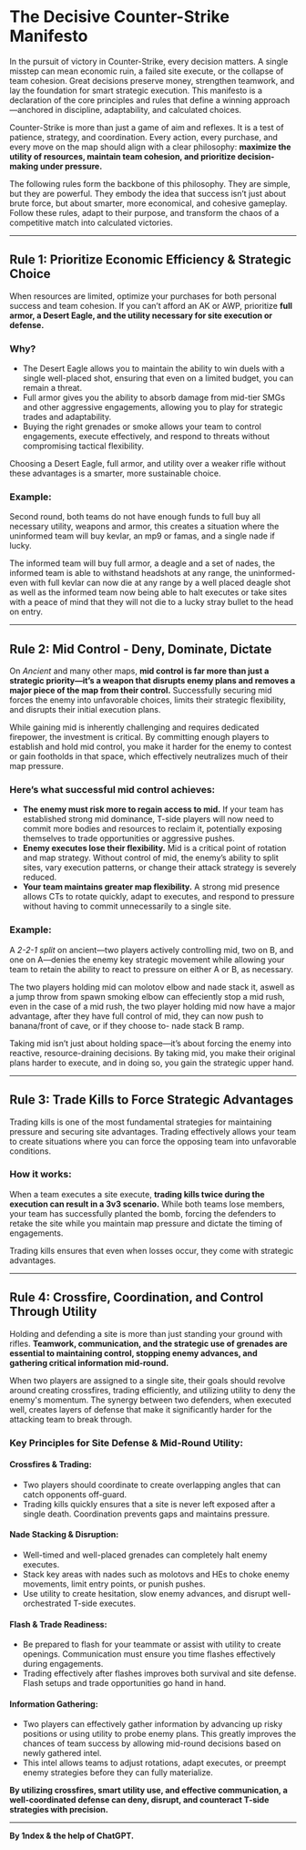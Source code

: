 # The Decisive Counter-Strike Manifesto  

In the pursuit of victory in Counter-Strike, every decision matters. A single misstep can mean economic ruin, a failed site execute, or the collapse of team cohesion. Great decisions preserve money, strengthen teamwork, and lay the foundation for smart strategic execution. This manifesto is a declaration of the core principles and rules that define a winning approach—anchored in discipline, adaptability, and calculated choices.  

Counter-Strike is more than just a game of aim and reflexes. It is a test of patience, strategy, and coordination. Every action, every purchase, and every move on the map should align with a clear philosophy: **maximize the utility of resources, maintain team cohesion, and prioritize decision-making under pressure.**  

The following rules form the backbone of this philosophy. They are simple, but they are powerful. They embody the idea that success isn’t just about brute force, but about smarter, more economical, and cohesive gameplay. Follow these rules, adapt to their purpose, and transform the chaos of a competitive match into calculated victories.  

---

## Rule 1: Prioritize Economic Efficiency & Strategic Choice  

When resources are limited, optimize your purchases for both personal success and team cohesion. If you can’t afford an AK or AWP, prioritize **full armor, a Desert Eagle, and the utility necessary for site execution or defense.**  

### **Why?**  
- The Desert Eagle allows you to maintain the ability to win duels with a single well-placed shot, ensuring that even on a limited budget, you can remain a threat.  
- Full armor gives you the ability to absorb damage from mid-tier SMGs and other aggressive engagements, allowing you to play for strategic trades and adaptability.  
- Buying the right grenades or smoke allows your team to control engagements, execute effectively, and respond to threats without compromising tactical flexibility.  

Choosing a Desert Eagle, full armor, and utility over a weaker rifle without these advantages is a smarter, more sustainable choice.

### **Example:**  
Second round, both teams do not have enough funds to full buy all necessary utility, weapons and armor, this creates a situation where the uninformed team will buy kevlar, an mp9 or famas, and a single nade if lucky.

The informed team will buy full armor, a deagle and a set of nades, the informed team is able to withstand headshots at any range, the uninformed- even with full kevlar can now die at any range by a well placed deagle shot as well as the informed team now being able to halt executes or take sites with a peace of mind that they will not die to a lucky stray bullet to the head on entry.

---

## Rule 2: Mid Control - Deny, Dominate, Dictate  

On *Ancient* and many other maps, **mid control is far more than just a strategic priority—it’s a weapon that disrupts enemy plans and removes a major piece of the map from their control.** Successfully securing mid forces the enemy into unfavorable choices, limits their strategic flexibility, and disrupts their initial execution plans.  

While gaining mid is inherently challenging and requires dedicated firepower, the investment is critical. By committing enough players to establish and hold mid control, you make it harder for the enemy to contest or gain footholds in that space, which effectively neutralizes much of their map pressure.  

### **Here’s what successful mid control achieves:**  
- **The enemy must risk more to regain access to mid.** If your team has established strong mid dominance, T-side players will now need to commit more bodies and resources to reclaim it, potentially exposing themselves to trade opportunities or aggressive pushes.  
- **Enemy executes lose their flexibility.** Mid is a critical point of rotation and map strategy. Without control of mid, the enemy’s ability to split sites, vary execution patterns, or change their attack strategy is severely reduced.  
- **Your team maintains greater map flexibility.** A strong mid presence allows CTs to rotate quickly, adapt to executes, and respond to pressure without having to commit unnecessarily to a single site.  

### **Example:**  
A *2-2-1 split* on ancient—two players actively controlling mid, two on B, and one on A—denies the enemy key strategic movement while allowing your team to retain the ability to react to pressure on either A or B, as necessary.  

The two players holding mid can molotov elbow and nade stack it, aswell as a jump throw from spawn smoking elbow can effeciently stop a mid rush, even in the case of a mid rush, the two player holding mid now have a major advantage, after they have full control of mid, they can now push to banana/front of cave, or if they choose to- nade stack B ramp.

Taking mid isn’t just about holding space—it’s about forcing the enemy into reactive, resource-draining decisions. By taking mid, you make their original plans harder to execute, and in doing so, you gain the strategic upper hand.  

---

## Rule 3: Trade Kills to Force Strategic Advantages  

Trading kills is one of the most fundamental strategies for maintaining pressure and securing site advantages. Trading effectively allows your team to create situations where you can force the opposing team into unfavorable conditions.  

### **How it works:**  
When a team executes a site execute, **trading kills twice during the execution can result in a 3v3 scenario.** While both teams lose members, your team has successfully planted the bomb, forcing the defenders to retake the site while you maintain map pressure and dictate the timing of engagements.  

Trading kills ensures that even when losses occur, they come with strategic advantages.  

---

## Rule 4: Crossfire, Coordination, and Control Through Utility  

Holding and defending a site is more than just standing your ground with rifles. **Teamwork, communication, and the strategic use of grenades are essential to maintaining control, stopping enemy advances, and gathering critical information mid-round.**  

When two players are assigned to a single site, their goals should revolve around creating crossfires, trading efficiently, and utilizing utility to deny the enemy's momentum. The synergy between two defenders, when executed well, creates layers of defense that make it significantly harder for the attacking team to break through.  

### **Key Principles for Site Defense & Mid-Round Utility:**  

#### **Crossfires & Trading:**  
- Two players should coordinate to create overlapping angles that can catch opponents off-guard.  
- Trading kills quickly ensures that a site is never left exposed after a single death. Coordination prevents gaps and maintains pressure.  

#### **Nade Stacking & Disruption:**  
- Well-timed and well-placed grenades can completely halt enemy executes.  
- Stack key areas with nades such as molotovs and HEs to choke enemy movements, limit entry points, or punish pushes.  
- Use utility to create hesitation, slow enemy advances, and disrupt well-orchestrated T-side executes.  

#### **Flash & Trade Readiness:**  
- Be prepared to flash for your teammate or assist with utility to create openings. Communication must ensure you time flashes effectively during engagements.  
- Trading effectively after flashes improves both survival and site defense. Flash setups and trade opportunities go hand in hand.  

#### **Information Gathering:**  
- Two players can effectively gather information by advancing up risky positions or using utility to probe enemy plans. This greatly improves the chances of team success by allowing mid-round decisions based on newly gathered intel.  
- This intel allows teams to adjust rotations, adapt executes, or preempt enemy strategies before they can fully materialize.  

**By utilizing crossfires, smart utility use, and effective communication, a well-coordinated defense can deny, disrupt, and counteract T-side strategies with precision.**  

---

**By 1ndex & the help of ChatGPT.**
